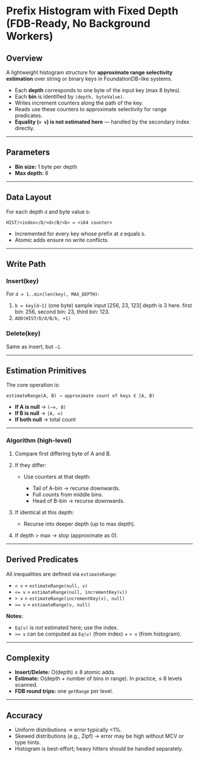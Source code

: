 # Prefix Histogram with Fixed Depth (FDB-Ready, No Background Workers)

## Overview

A lightweight histogram structure for **approximate range selectivity estimation** over string or binary keys in FoundationDB-like systems.

* Each **depth** corresponds to one byte of the input key (max 8 bytes).
* Each **bin** is identified by `(depth, byteValue)`.
* Writes increment counters along the path of the key.
* Reads use these counters to approximate selectivity for range predicates.
* **Equality (`= v`) is not estimated here** — handled by the secondary index directly.

---

## Parameters

* **Bin size:** 1 byte per depth
* **Max depth:** 8

---

## Data Layout

For each depth `d` and byte value `b`:

```
HIST/<index>/D/<d>/B/<b> = <i64 counter>
```

* Incremented for every key whose prefix at `d` equals `b`.
* Atomic adds ensure no write conflicts.

---

## Write Path

### Insert(key)

For `d = 1..min(len(key), MAX_DEPTH)`:

1. `b = key[d−1]` (one byte) sample input [256, 23, 123] depth is 3 here. first bin: 256, second bin: 23, third bin: 123.
2. `ADD(HIST/D/d/B/b, +1)`

### Delete(key)

Same as insert, but `−1`.

---

## Estimation Primitives

The core operation is:

```
estimateRange(A, B) → approximate count of keys ∈ [A, B)
```

* **If A is null** → `(−∞, B)`
* **If B is null** → `[A, ∞)`
* **If both null** → total count

---

### Algorithm (high-level)

1. Compare first differing byte of A and B.
2. If they differ:

    * Use counters at that depth:

        * Tail of A-bin → recurse downwards.
        * Full counts from middle bins.
        * Head of B-bin → recurse downwards.
3. If identical at this depth:

    * Recurse into deeper depth (up to max depth).
4. If depth > max → stop (approximate as 0).

---

## Derived Predicates

All inequalities are defined via `estimateRange`:

* `< v` = `estimateRange(null, v)`
* `<= v` = `estimateRange(null, incrementKey(v))`
* `> v` = `estimateRange(incrementKey(v), null)`
* `>= v` = `estimateRange(v, null)`

**Notes:**

* `Eq(v)` is *not* estimated here; use the index.
* `>= v` can be computed as `Eq(v)` (from index) + `> v` (from histogram).

---

## Complexity

* **Insert/Delete:** O(depth) ≤ 8 atomic adds.
* **Estimate:** O(depth + number of bins in range). In practice, ≤ 8 levels scanned.
* **FDB round trips:** one `getRange` per level.

---

## Accuracy

* Uniform distributions → error typically <1%.
* Skewed distributions (e.g., Zipf) → error may be high without MCV or type hints.
* Histogram is best-effort; heavy hitters should be handled separately.

